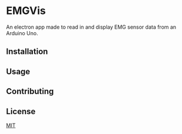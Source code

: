 # EMGVis

An electron app made to read in and display EMG sensor data from an Arduino Uno.

## Installation



## Usage



## Contributing



## License
[MIT](https://choosealicense.com/licenses/mit/)